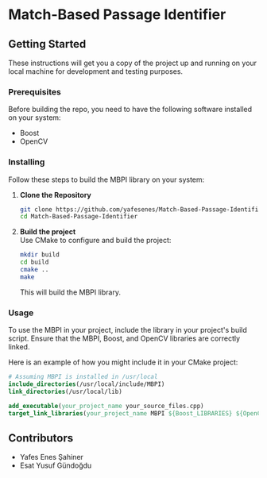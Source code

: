 # Match-Based Passage Identifier

## Getting Started

These instructions will get you a copy of the project up and running on your local machine for development and testing purposes.

### Prerequisites

Before building the repo, you need to have the following software installed on your system:

- Boost
- OpenCV

### Installing

Follow these steps to build the MBPI library on your system:

1. **Clone the Repository**

   ```bash
   git clone https://github.com/yafesenes/Match-Based-Passage-Identifier.git
   cd Match-Based-Passage-Identifier
   ```
2. **Build the project**   
   Use CMake to configure and build the project:
   ```bash
   mkdir build
   cd build
   cmake ..
   make
   ```
   This will build the MBPI library.

### Usage
To use the MBPI in your project, include the library in your project's build script. Ensure that the MBPI, Boost, and OpenCV libraries are correctly linked.

Here is an example of how you might include it in your CMake project:
   ```cmake
   # Assuming MBPI is installed in /usr/local
   include_directories(/usr/local/include/MBPI)
   link_directories(/usr/local/lib)

   add_executable(your_project_name your_source_files.cpp)
   target_link_libraries(your_project_name MBPI ${Boost_LIBRARIES} ${OpenCV_LIBS})
   ```

## Contributors
- Yafes Enes Şahiner
- Esat Yusuf Gündoğdu

